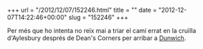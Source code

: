 +++
url = "/2012/12/07/152246.html"
title = ""
date = "2012-12-07T14:22:46+00:00"
slug = "152246"
+++

<p>Per més que ho intenta no reïx mai a triar el camí errat en la cruïlla d'Aylesbury després de Dean's Corners per arribar a <a href="http://en.wikisource.org/wiki/The_Dunwich_Horror/Chapter_I">Dunwich</a>.</p>

